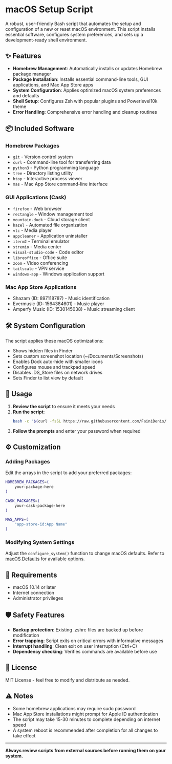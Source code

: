 # macOS Setup Script

A robust, user-friendly Bash script that automates the setup and configuration of a new or reset macOS environment. This script installs essential software, configures system preferences, and sets up a development-ready shell environment.

## ✨ Features

- **Homebrew Management**: Automatically installs or updates Homebrew package manager
- **Package Installation**: Installs essential command-line tools, GUI applications, and Mac App Store apps
- **System Configuration**: Applies optimized macOS system preferences and defaults
- **Shell Setup**: Configures Zsh with popular plugins and Powerlevel10k theme
- **Error Handling**: Comprehensive error handling and cleanup routines

## 📦 Included Software

### Homebrew Packages
- `git` - Version control system
- `curl` - Command-line tool for transferring data
- `python3` - Python programming language
- `tree` - Directory listing utility
- `htop` - Interactive process viewer
- `mas` - Mac App Store command-line interface

### GUI Applications (Cask)
- `firefox` - Web browser
- `rectangle` - Window management tool
- `mountain-duck` - Cloud storage client
- `hazel` - Automated file organization
- `vlc` - Media player
- `appcleaner` - Application uninstaller
- `iterm2` - Terminal emulator
- `stremio` - Media center
- `visual-studio-code` - Code editor
- `libreoffice` - Office suite
- `zoom` - Video conferencing
- `tailscale` - VPN service
- `windows-app` - Windows application support

### Mac App Store Applications
- Shazam (ID: 897118787) - Music identification
- Evermusic (ID: 1564384601) - Music player
- Amperfy Music (ID: 1530145038) - Music streaming client

## 🛠️ System Configuration

The script applies these macOS optimizations:

- Shows hidden files in Finder
- Sets custom screenshot location (~/Documents/Screenshots)
- Enables Dock auto-hide with smaller icons
- Configures mouse and trackpad speed
- Disables .DS_Store files on network drives
- Sets Finder to list view by default

## 🚀 Usage

1. **Review the script** to ensure it meets your needs
2. **Run the script**:
   ```bash
   bash -c "$(curl -fsSL https://raw.githubusercontent.com/FainiDenis/macos_setup/main/install.sh)"
   ```
3. **Follow the prompts** and enter your password when required

## ⚙️ Customization

### Adding Packages
Edit the arrays in the script to add your preferred packages:

```bash
HOMEBREW_PACKAGES=(
    your-package-here
)

CASK_PACKAGES=(
    your-cask-package-here
)

MAS_APPS=(
    "app-store-id:App Name"
)
```

### Modifying System Settings
Adjust the `configure_system()` function to change macOS defaults. Refer to [macOS Defaults](https://macos-defaults.com) for available options.

## 🔧 Requirements

- macOS 10.14 or later
- Internet connection
- Administrator privileges

## 🛡️ Safety Features

- **Backup protection**: Existing .zshrc files are backed up before modification
- **Error trapping**: Script exits on critical errors with informative messages
- **Interrupt handling**: Clean exit on user interruption (Ctrl+C)
- **Dependency checking**: Verifies commands are available before use

## 📝 License

MIT License - feel free to modify and distribute as needed.

## ⚠️ Notes

- Some homebrew applications may require sudo password
- Mac App Store installations might prompt for Apple ID authentication
- The script may take 15-30 minutes to complete depending on internet speed
- A system reboot is recommended after completion for all changes to take effect

---

**Always review scripts from external sources before running them on your system.**